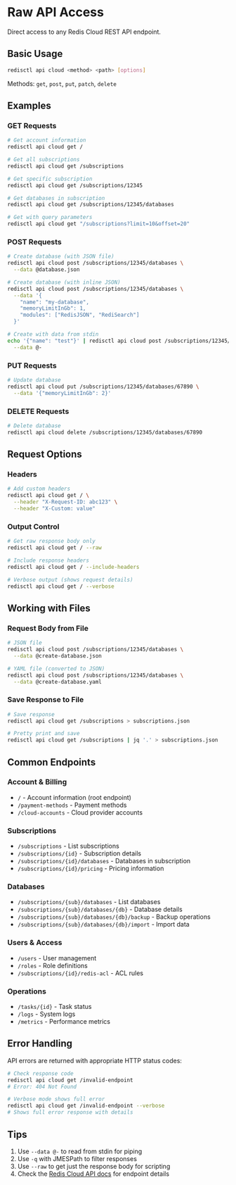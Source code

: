 # Raw API Access

Direct access to any Redis Cloud REST API endpoint.

## Basic Usage

```bash
redisctl api cloud <method> <path> [options]
```

Methods: `get`, `post`, `put`, `patch`, `delete`

## Examples

### GET Requests

```bash
# Get account information
redisctl api cloud get /

# Get all subscriptions
redisctl api cloud get /subscriptions

# Get specific subscription
redisctl api cloud get /subscriptions/12345

# Get databases in subscription
redisctl api cloud get /subscriptions/12345/databases

# Get with query parameters
redisctl api cloud get "/subscriptions?limit=10&offset=20"
```

### POST Requests

```bash
# Create database (with JSON file)
redisctl api cloud post /subscriptions/12345/databases \
  --data @database.json

# Create database (with inline JSON)
redisctl api cloud post /subscriptions/12345/databases \
  --data '{
    "name": "my-database",
    "memoryLimitInGb": 1,
    "modules": ["RedisJSON", "RediSearch"]
  }'

# Create with data from stdin
echo '{"name": "test"}' | redisctl api cloud post /subscriptions/12345/databases \
  --data @-
```

### PUT Requests

```bash
# Update database
redisctl api cloud put /subscriptions/12345/databases/67890 \
  --data '{"memoryLimitInGb": 2}'
```

### DELETE Requests

```bash
# Delete database
redisctl api cloud delete /subscriptions/12345/databases/67890
```

## Request Options

### Headers

```bash
# Add custom headers
redisctl api cloud get / \
  --header "X-Request-ID: abc123" \
  --header "X-Custom: value"
```

### Output Control

```bash
# Get raw response body only
redisctl api cloud get / --raw

# Include response headers
redisctl api cloud get / --include-headers

# Verbose output (shows request details)
redisctl api cloud get / --verbose
```

## Working with Files

### Request Body from File

```bash
# JSON file
redisctl api cloud post /subscriptions/12345/databases \
  --data @create-database.json

# YAML file (converted to JSON)
redisctl api cloud post /subscriptions/12345/databases \
  --data @create-database.yaml
```

### Save Response to File

```bash
# Save response
redisctl api cloud get /subscriptions > subscriptions.json

# Pretty print and save
redisctl api cloud get /subscriptions | jq '.' > subscriptions.json
```

## Common Endpoints

### Account & Billing
- `/` - Account information (root endpoint)
- `/payment-methods` - Payment methods
- `/cloud-accounts` - Cloud provider accounts

### Subscriptions
- `/subscriptions` - List subscriptions
- `/subscriptions/{id}` - Subscription details
- `/subscriptions/{id}/databases` - Databases in subscription
- `/subscriptions/{id}/pricing` - Pricing information

### Databases
- `/subscriptions/{sub}/databases` - List databases
- `/subscriptions/{sub}/databases/{db}` - Database details
- `/subscriptions/{sub}/databases/{db}/backup` - Backup operations
- `/subscriptions/{sub}/databases/{db}/import` - Import data

### Users & Access
- `/users` - User management
- `/roles` - Role definitions
- `/subscriptions/{id}/redis-acl` - ACL rules

### Operations
- `/tasks/{id}` - Task status
- `/logs` - System logs
- `/metrics` - Performance metrics

## Error Handling

API errors are returned with appropriate HTTP status codes:

```bash
# Check response code
redisctl api cloud get /invalid-endpoint
# Error: 404 Not Found

# Verbose mode shows full error
redisctl api cloud get /invalid-endpoint --verbose
# Shows full error response with details
```

## Tips

1. Use `--data @-` to read from stdin for piping
2. Use `-q` with JMESPath to filter responses
3. Use `--raw` to get just the response body for scripting
4. Check the [Redis Cloud API docs](https://api.redislabs.com/v1/swagger-ui/) for endpoint details